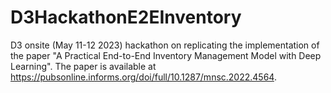 # D3HackathonE2EInventory
D3 onsite (May 11-12 2023) hackathon on replicating the implementation of the paper "A Practical End-to-End Inventory Management Model with Deep Learning". The paper is available at https://pubsonline.informs.org/doi/full/10.1287/mnsc.2022.4564. 
